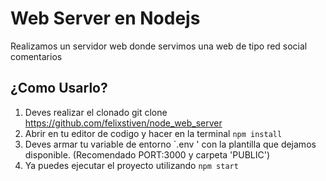 # Web Server en Nodejs

Realizamos un servidor web donde servimos una web de tipo red social comentarios

## ¿Como Usarlo?

1. Deves realizar el clonado git clone 
			https://github.com/felixstiven/node_web_server
2. Abrir en tu editor de codigo y hacer en la terminal `npm install` 
3. Deves armar tu variable de entorno `.env ' con la plantilla que dejamos disponible. (Recomendado PORT:3000 y carpeta 'PUBLIC')
4. Ya puedes ejecutar el proyecto utilizando `npm start`
